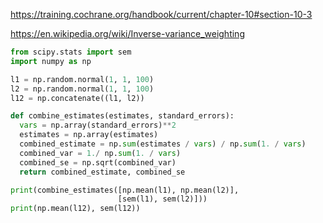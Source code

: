 https://training.cochrane.org/handbook/current/chapter-10#section-10-3

https://en.wikipedia.org/wiki/Inverse-variance_weighting

```python
from scipy.stats import sem
import numpy as np

l1 = np.random.normal(1, 1, 100) 
l2 = np.random.normal(1, 1, 100)
l12 = np.concatenate((l1, l2))

def combine_estimates(estimates, standard_errors):
  vars = np.array(standard_errors)**2
  estimates = np.array(estimates)
  combined_estimate = np.sum(estimates / vars) / np.sum(1. / vars)
  combined_var = 1./ np.sum(1. / vars)
  combined_se = np.sqrt(combined_var)
  return combined_estimate, combined_se

print(combine_estimates([np.mean(l1), np.mean(l2)],
                        [sem(l1), sem(l2)]))
print(np.mean(l12), sem(l12))
```
